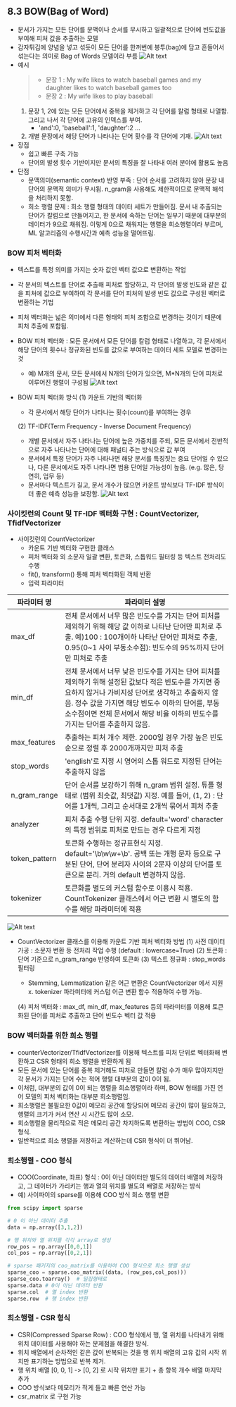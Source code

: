 ## 8.3 BOW(Bag of Word)
- 문서가 가지는 모든 단어를 문맥이나 순서를 무시하고 일괄적으로 단어에 빈도값을 부여해 피처 값을 추출하는 모델 
- 감자튀김에 양념을 넣고 섞듯이 모든 단어를 한꺼번에 봉투(bag)에 담고 흔들어서 섞는다는 의미로 Bag of Words 모델이라 부름
![Alt text](image.png)
- 예시 
    >  - 문장 1 : My wife likes to watch baseball games and my daughter likes to watch baseball games too
    > - 문장 2 : My wife likes to play baseball 
    1) 문장 1, 2에 있는 모든 단어에서 중복을 제거하고 각 단어를 칼럼 형태로 나열함. 그리고 나서 각 단어에 고유의 인덱스를 부여. 
        - 'and':0, 'baseball':1, 'daughter':2 ... 
    2) 개별 문장에서 해당 단어가 나타나는 단어 횟수를 각 단어에 기재. 
![Alt text](image-1.png)
- 장점
    - 쉽고 빠른 구축 가능 
    - 단어의 발생 횟수 기반이지만 문서의 특징을 잘 나타내 여러 분야에 활용도 높음
- 단점
    - 문맥의미(semantic context) 반영 부족 : 단어 순서를 고려하지 않아 문장 내 단어의 문맥적 의미가 무시됨. n_gram을 사용해도 제한적이므로 문맥적 해석을 처리하지 못함. 
    - 희소 행렬 문제 : 희소 행렬 형태의 데이터 세트가 만들어짐. 문서 내 추출되는 단어가 칼럼으로 만들어지고, 한 문서에 속하는 단어는 일부기 때문에 대부분의 데이터가 9으로 채워짐. 이렇게 0으로 채워지는 행렬을 희소행렬이라 부르며, ML 알고리즘의 수행시간과 예측 성능을 떨어뜨림. 
### BOW 피처 벡터화 
- 텍스트를 특정 의미를 가지는 숫자 값인 벡터 값으로 변환하는 작업 
- 각 문서의 텍스트를 단어로 추출해 피처로 할당하고, 각 단어의 발생 빈도와 같은 값을 피처에 값으로 부여하여 각 문서를 단어 피처의 발생 빈도 값으로 구성된 벡터로 변환하는 기법
- 피처 벡터화는 넓은 의미에서 다른 형태의 피처 조합으로 변경하는 것이기 때문에 피처 추출에 포함됨. 
- BOW 피처 벡터화 : 모든 문서에서 모든 단어를 칼럼 형태로 나열하고, 각 문서에서 해당 단어의 횟수나 정규화된 빈도를 값으로 부여하는 데이터 세트 모델로 변경하는 것 
    - 예) M개의 문서, 모든 문서에서 N개의 단어가 있으면, M*N개의 단어 피처로 이루어진 행렬이 구성됨 
    ![Alt text](image-2.png)
- BOW 피처 벡터화 방식 
    (1) 카운트 기반의 벡터화
    - 각 문서에서 해당 단어가 나타나는 횟수(count)를 부여하는 경우 

    (2) TF-IDF(Term Frequency - Inverse Document Frequency)
    - 개별 문서에서 자주 나타나는 단어에 높은 가중치를 주되, 모든 문서에서 전반적으로 자주 나타나는 단어에 대해 패널티 주는 방식으로 값 부여
    - 문서에서 특정 단어가 자주 나타나면 해당 문서를 특징짓는 중요 단어일 수 있으나, 다른 문서에서도 자주 나타나면 범용 단어일 가능성이 높음. (e.g. 많은, 당연히, 업무 등)
    - 문서마다 텍스트가 길고, 문서 개수가 많으면 카운트 방식보다 TF-IDF 방식이 더 좋은 예측 성능을 보장함. 
    ![Alt text](image-3.png) 

### 사이킷런의 Count 및 TF-IDF 벡터화 구현 : CountVectorizer, TfidfVectorizer 
- 사이킷런의 CountVectorizer 
    - 카운트 기반 벡터화 구현한 클래스
    - 피처 벡터화 외 소문자 일괄 변환, 토큰화, 스톱워드 필터링 등 텍스트 전처리도 수행 
    - fit(), transform() 통해 피처 벡터화된 객체 반환
    - 입력 파라미터 

| 파라미터 명 | 파라미터 설명 |
| --- | --- |
|max_df|전체 문서에서 너무 많은 빈도수를 가지는 단어 피처를 제외하기 위해 해당 값 이하로 나타난 단어만 피처로 추출. 예)100 : 100개이하 나타난 단어만 피처로 추출, 0.95(0~1 사이 부동소수점): 빈도수의 95%까지 단어만 피처로 추출|
|min_df|전체 문서에서 너무 낮은 빈도수를 가지는 단어 피처를 제외하기 위해 설정된 값보다 적은 빈도수를 가지면 중요하지 않거나 가비지성 단어로 생각하고 추출하지 않음. 정수 값을 가지면 해당 빈도수 이하의 단어를, 부동소수점이면 전체 문서에서 해당 비율 이하의 빈도수를 가지는 단어를 추출하지 않음.|
|max_features|추출하는 피처 개수 제한. 2000일 경우 가장 높은 빈도 순으로 정렬 후 2000개까지만 피처 추출|
|stop_words|'english'로 지정 시 영어의 스톱 워드로 지정된 단어는 추출하지 않음|
|n_gram_range|단어 순서를 보강하기 위해 n_gram 범위 설정. 튜플 형태로 (범위 최솟값, 최댓값) 지정. 예를 들어, (1, 2) : 단어를 1개씩, 그리고 순서대로 2개씩 묶어서 피처 추출|
|analyzer|피처 추출 수행 단위 지정. default='word' character의 특정 범위로 피처로 만드는 경우 다르게 지정|
|token_pattern|토큰화 수행하는 정규표현식 지정. default='\b\w\w+\b'. 공백 또는 개행 문자 등으로 구분된 단어, 단어 분리자 사이의 2문자 이상의 단어를 토큰으로 분리. 거의 default 변경하지 않음.|
|tokenizer|토큰화를 별도의 커스텀 함수로 이용시 적용. CountTokenizer 클래스에서 어근 변환 시 별도의 함수를 해당 파라미터에 적용|

![Alt text](image-4.png)

- CountVectorizer 클래스를 이용해 카운트 기반 피처 벡터화 방법 
    (1) 사전 데이터 가공 : 소문자 변환 등 전처리 작업 수행 (default : lowercase=True)
    (2) 토큰화 : 단어 기준으로 n_gram_range 반영하여 토큰화 
    (3) 텍스트 정규화 : stop_words 필터링 
    - Stemming, Lemmatization 같은 어근 변환은 CountVectorizer 에서 지원 x. tokenizer 파라미터에 커스텀 어근 변환 함수 적용하여 수행 가능.

    (4) 피처 벡터화 : max_df, min_df, max_features 등의 파라미터를 이용해 토큰화된 단어를 피처로 추출하고 단어 빈도수 벡터 값 적용 

### BOW 벡터화를 위한 희소 행렬
- counterVectorizer/TfidfVectorizer를 이용해 텍스트를 피처 단위로 벡터화해 변환하고 CSR 형태의 희소 행렬을 반환하게 됨
- 모든 문서에 있는 단어를 중복 제거해도 피처로 만들면 칼럼 수가 매우 많아지지만 각 문서가 가지는 단어 수는 적어 행렬 대부분의 값이 0이 됨. 
- 이처럼, 대부분의 값이 0이 되는 행렬을 희소행렬이라 하며, BOW 형태를 가진 언어 모델의 피처 벡터화는 대부분 희소행렬임. 
- 희소행렬은 불필요한 0값이 메모리 공간에 할당되어 메모리 공간이 많이 필요하고, 행렬의 크기가 커서 연산 시 시간도 많이 소모. 
- 희소행렬을 물리적으로 적은 메모리 공간 차지하도록 변환하는 방법이 COO, CSR 형식. 
- 일반적으로 희소 행렬을 저장하고 계산하는데 CSR 형식이 더 뛰어남. 
### 희소행렬 - COO 형식
- COO(Coordinate, 좌표) 형식 : 0이 아닌 데이터만 별도의 데이터 배열에 저장하고, 그 데이터가 가리키는 행과 열의 위치를 별도의 배열로 저장하는 방식 
- 예) 사이파이의 sparse를 이용해 COO 방식 희소 행렬 변환 
```python
from scipy import sparse

# 0 이 아닌 데이터 추출
data = np.array([3,1,2])

# 행 위치와 열 위치를 각각 array로 생성 
row_pos = np.array([0,0,1])
col_pos = np.array([0,2,1])

# sparse 패키지의 coo_matrix를 이용하여 COO 형식으로 희소 행렬 생성
sparse_coo = sparse.coo_matrix((data, (row_pos,col_pos)))
sparse_coo.toarray()  # 밀집형태로 
sparse.data # 0이 아닌 데이터 반환 
sparse.col  # 열 index 반환
sparse.row  # 행 index 반환
```
### 희소행렬 - CSR 형식 
- CSR(Compressed Sparse Row) : COO 형식에서 행, 열 위치를 나타내기 위해 위치 데이터를 사용해야 하는 문제점을 해결한 방식. 
- 위치 배열에서 순차적인 같은 값이 반복되는 것을 행 위치 배열의 고유 값의 시작 위치만 표기하는 방법으로 반복 제거. 
- 행 위치 배열 [0, 0, 1] -> [0, 2] 로 시작 위치만 표기 + 총 항목 개수 배열 마지막 추가 
- COO 방식보다 메모리가 적게 들고 빠른 연산 가능 
- csr_matrix 로 구현 가능 